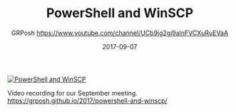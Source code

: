 ﻿---
title: PowerShell and WinSCP
date: 2017-09-07
tags: Grand Rapids, Michigan, English, UserGroup, GRPosh
author: GRPosh https://www.youtube.com/channel/UCb9jg2gj9alnFVCXuRuEVaA
---

[![PowerShell and WinSCP](https://i4.ytimg.com/vi/obUXuBL-X-0/hqdefault.jpg "PowerShell and WinSCP")](https://www.youtube.com/watch?v=obUXuBL-X-0)

Video recording for our September meeting.  https://grposh.github.io/2017/powershell-and-winscp/
